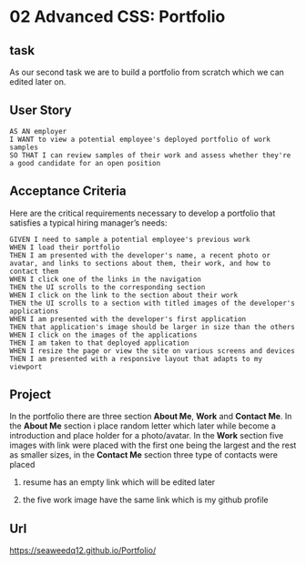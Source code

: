 # 02 Advanced CSS: Portfolio

## task

As our second task we are to build a portfolio from scratch which we can edited later on.

## User Story

```
AS AN employer
I WANT to view a potential employee's deployed portfolio of work samples
SO THAT I can review samples of their work and assess whether they're a good candidate for an open position
```

## Acceptance Criteria

Here are the critical requirements necessary to develop a portfolio that satisfies a typical hiring manager’s needs:

```
GIVEN I need to sample a potential employee's previous work
WHEN I load their portfolio
THEN I am presented with the developer's name, a recent photo or avatar, and links to sections about them, their work, and how to contact them
WHEN I click one of the links in the navigation
THEN the UI scrolls to the corresponding section
WHEN I click on the link to the section about their work
THEN the UI scrolls to a section with titled images of the developer's applications
WHEN I am presented with the developer's first application
THEN that application's image should be larger in size than the others
WHEN I click on the images of the applications
THEN I am taken to that deployed application
WHEN I resize the page or view the site on various screens and devices
THEN I am presented with a responsive layout that adapts to my viewport
```
## Project

In the portfolio there are three section **About Me**, **Work** and **Contact Me**. In the **About Me** section i place random letter which later while become a introduction and place holder for a photo/avatar. In the **Work** section five images with link were placed with the first one being the largest and the rest as smaller sizes, in the  **Contact Me**  section three type of contacts were placed

1. resume has an empty link which will be edited later

2. the five work image have the same link which is my github profile

## Url

https://seaweedq12.github.io/Portfolio/